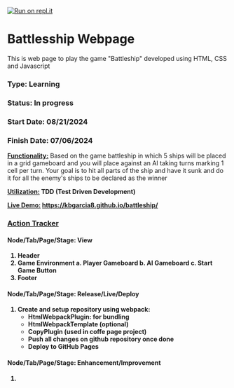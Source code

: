 [![Run on repl.it](https://repl.it/badge/github/amasad/jest-playground)](https://repl.it/github/amasad/jest-playground}&ref=button)

# Battlesship Webpage
This is web page to play the game "Battleship" developed using HTML, CSS and Javascript
### Type: Learning
### Status: In progress
### Start Date: 08/21/2024
### Finish Date: 07/06/2024

<u><b>Functionality:</u></b> Based on the game battleship in which 5 ships will be placed in a grid gameboard and you will place against an AI taking turns marking 1 cell per turn. Your goal is to hit all parts of the ship and have it sunk and do it for all the enemy's ships to be declared as the winner

<u><b>Utilization:</u><b> TDD (Test Driven Development)

<u><b>Live Demo:</u></b> https://kbgarcia8.github.io/battleship/

### <u>Action Tracker</u>

#### Node/Tab/Page/Stage: View
1. Header
2. Game Environment
    a. Player Gameboard
    b. AI Gameboard
    c. Start Game Button
3. Footer

#### Node/Tab/Page/Stage: Release/Live/Deploy
1. Create and setup repository using webpack:
    - HtmlWebpackPlugin: for bundling
    - HtmlWebpackTemplate (optional)
    - CopyPlugin (used in coffe page project)
    - Push all changes on github repository once done
    - Deploy to GitHub Pages
    
#### Node/Tab/Page/Stage: Enhancement/Improvement
1. 

